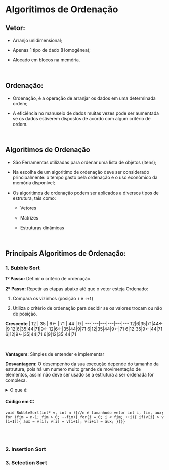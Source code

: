# Algoritimos de Ordenação 

## Vetor:

* Arranjo unidimensional;

* Apenas 1 tipo de dado (Homogênea); 

* Alocado em blocos na memória.
<br>

## Ordenação: 
* Ordenação, é a operação de arranjar os dados em uma determinada ordem; 

* A eficiência no manuseio de dados muitas vezes pode ser aumentada se os dados estiverem dispostos de acordo com algum critério de ordem.
<br>

## Algoritimos de Ordenação

* São Ferramentas utilizadas para ordenar uma lista de objetos (itens);

* Na escolha de um algoritimo de ordenação deve ser considerado principalmente: o tempo gasto pela ordenação e o uso econômico da memória disponível;

* Os algoritimos de ordenação podem ser aplicados a diversos tipos de estrutura, tais como: 
    
    * Vetores

    * Matrizes

    * Estruturas dinâmicas
<br>

## Principais Algoritimos de Ordenação: 

### 1. Bubble Sort

**1º Passo:** Definir o critério de ordenação.

**2º Passo:** Repetir as etapas abaixo até que o vetor esteja Ordenado:

1) Compara os vizinhos (posição `i` e `i+1`)

2) Utiliza o critério de ordenação para decidir se os valores trocam ou não de posição.

**Crescente**
| 12 | 35 | 6<- | 71 | 44 | 9 |
---|---|---|---|---|---
12|6|35|71|44<-|9
12|6|35|44|71|9<-
12|6<-|35|44|9|71
6|12|35|44|9<-|71
6|12|35|9<-|44|71
6|12|9<-|35|44|71
6|9|12|35|44|71

<br>

**Vantagem:** Simples de entender e implementar

**Desvantagem:** O desempenho da sua execução depende do tamanho da estrutura, pois há um numero muito grande de movimentação de elementos, assim não deve ser usado se a estrutura a ser ordenada for complexa.



<details>
<summary>O que é:</summary>

* É um algoritimo de ordenação bastante conhecido devido a sua facilidade de entender e de programas.

* Também conhecido como método das trocas sucessivas, é um método simples de ordenação que, a casa passo, posiciona(flutua) o maior elemento para o fim.

* Esse processo de flutuar o maior elemento é repetido `n` vezes.

</details>



#### Código em C:

`void BubbleSort(int* v, int n ){//n é tamanhodo vetor int i, fim, aux; for (fim = n-1; fim > 0; --fim){ for(i = 0; i < fim; ++i){ if(v[i] > v [i+1]){ aux = v[i]; v[i] = v[i+1]; v[i+1] = aux; }}}}`

<br>
<br>

### 2. Insertion Sort

### 3. Selection Sort
